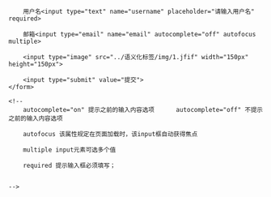 <!DOCTYPE html>
<html lang="en">
<head>
    <meta charset="UTF-8">
    <title>常见的表单属性</title>
</head>
<body>
    <form action="" autocomplete="on">

        用户名<input type="text" name="username" placeholder="请输入用户名" required>

        邮箱<input type="email" name="email" autocomplete="off" autofocus multiple>
        
        <input type="image" src="../语义化标签/img/1.jfif" width="150px" height="150px">

        <input type="submit" value="提交">
    </form>

    <!-- 
        autocomplete="on" 提示之前的输入内容选项      autocomplete="off" 不提示之前的输入内容选项
        
        autofocus 该属性规定在页面加载时，该input框自动获得焦点
        
        multiple input元素可选多个值

        required 提示输入框必须填写；
        
        
    -->
</body>
</html>


